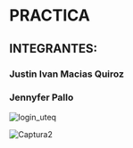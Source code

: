 # PRACTICA
## INTEGRANTES:
### Justin Ivan Macias Quiroz
### Jennyfer Pallo

![login_uteq](https://github.com/JustinMQz/Practica-2/assets/170988519/56b4800c-453c-4d0a-b38e-75bf3ca348be)


![Captura2](https://github.com/JustinMQz/Practica-2/assets/170988519/331f83ac-ea4e-40b4-b402-69a081a31323)
